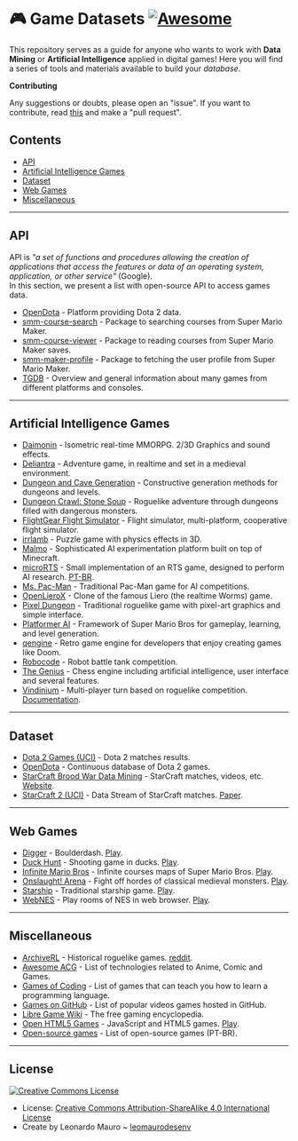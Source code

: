 # :video_game: Game Datasets [![Awesome](https://awesome.re/badge.svg)](https://github.com/sindresorhus/awesome)

This repository serves as a guide for anyone who wants to work with **Data Mining** or **Artificial Intelligence** applied in digital games! Here you will find a series of tools and materials available to build your _database_.   

**Contributing**   

Any suggestions or doubts, please open an "issue". If you want to contribute, read [this](CONTRIBUTING.md) and make a "pull request".   
   
## Contents

- [API](#api)
- [Artificial Intelligence Games](#artificial-intelligence-games)
- [Dataset](#dataset)
- [Web Games](#web-games)
- [Miscellaneous](#miscellaneous)

---
## API

API is _"a set of functions and procedures allowing the creation of applications that access the features or data of an operating system, application, or other service"_ (Google).  
In this section, we present a list with open-source API to access games data.   

- [OpenDota](https://www.opendota.com/) - Platform providing Dota 2 data.
- [smm-course-search](https://github.com/leomaurodesenv/smm-course-search) - Package to searching courses from Super Mario Maker.
- [smm-course-viewer](https://github.com/leomaurodesenv/smm-course-viewer) - Package to reading courses from Super Mario Maker saves.
- [smm-maker-profile](https://github.com/leomaurodesenv/smm-maker-profile) - Package to fetching the user profile from Super Mario Maker.
- [TGDB](https://github.com/TheGamesDB/TheGamesDB/) - Overview and general information about many games from different platforms and consoles.

---
## Artificial Intelligence Games

- [Daimonin](https://www.daimonin.org/) - Isometric real-time MMORPG. 2/3D Graphics and sound effects.
- [Deliantra](http://www.deliantra.net/) - Adventure game, in realtime and set in a medieval environment.
- [Dungeon and Cave Generation](https://github.com/sentientdesigns/constructive) - Constructive generation methods for dungeons and levels.
- [Dungeon Crawl: Stone Soup](https://github.com/crawl/crawl) - Roguelike adventure through dungeons filled with dangerous monsters.
- [FlightGear Flight Simulator](http://home.flightgear.org/) - Flight simulator, multi-platform, cooperative flight simulator.
- [irrlamb](https://github.com/jazztickets/irrlamb) - Puzzle game with physics effects in 3D.
- [Malmo](https://github.com/Microsoft/malmo) - Sophisticated AI experimentation platform built on top of Minecraft.
- [microRTS](https://github.com/santiontanon/microrts) - Small implementation of an RTS game, designed to perform AI research. [PT-BR](https://github.com/rubensolv/MicroRTS).
- [Ms. Pac-Man](http://gameaibook.org/wp-content/uploads/2016/10/mspacman-master.zip) - Traditional Pac-Man game for AI competitions.
- [OpenLieroX](http://www.openlierox.net/) - Clone of the famous Liero (the realtime Worms) game.
- [Pixel Dungeon](https://github.com/watabou/pixel-dungeon) - Traditional roguelike game with pixel-art graphics and simple interface.
- [Platformer AI](https://sites.google.com/site/platformersai/LevelGeneration) - Framework of Super Mario Bros for gameplay, learning, and level generation.
- [qengine](https://github.com/klaussilveira/qengine) - Retro game engine for developers that enjoy creating games like Doom.
- [Robocode](https://robocode.sourceforge.io/) - Robot battle tank competition.
- [The Genius](http://thegenius.sourceforge.net/) - Chess engine including artificial intelligence, user interface and several features.
- [Vindinium](https://github.com/leomaurodesenv/vindinium) - Multi-player turn based on roguelike competition. [Documentation](https://pythonhosted.org/vindinium/).

---
## Dataset

- [Dota 2 Games (UCI)](https://archive.ics.uci.edu/ml/datasets/Dota2+Games+Results) - Dota 2 matches results.
- [OpenDota](https://blog.opendota.com/2017/03/24/datadump2/) - Continuous database of Dota 2 games.
- [StarCraft Brood War Data Mining](https://github.com/TorchCraft/StarData) - StarCraft matches, videos, etc. [Website](http://nova.wolfwork.com/dataMining.html).
- [StarCraft 2 (UCI)](https://archive.ics.uci.edu/ml/datasets/SkillCraft1+Master+Table+Dataset) - Data Stream of StarCraft matches. [Paper](https://doi.org/10.1371/journal.pone.0075129).

---
## Web Games

- [Digger](https://github.com/lutzroeder/digger) - Boulderdash. [Play](http://games.leonardomauro.com/digger/).
- [Duck Hunt](https://github.com/MattSurabian/DuckHunt-JS) - Shooting game in ducks. [Play](http://duckhuntjs.com/).
- [Infinite Mario Bros](https://github.com/robertkleffner/mariohtml5) - Infinite courses maps of Super Mario Bros. [Play](https://openhtml5games.github.io/games-mirror/dist/mariohtml5/main.html).
- [Onslaught! Arena](https://github.com/lostdecade/onslaught_arena) - Fight off hordes of classical medieval monsters. [Play](http://arcade.lostdecadegames.com/onslaught-arena/).
- [Starship](http://maettig.com/code/canvas/starship-sorades-13k.zip) - Traditional starship game. [Play](http://games.leonardomauro.com/starshipsorades/).
- [WebNES](https://github.com/pubby) - Play rooms of NES in web browser. [Play](http://pubby.github.io/webnes/index_app.html).

---
## Miscellaneous

- [ArchiveRL](https://archive.org/download/ArchiveRL.7z/ArchiveRL%20v1.0.zip/) - Historical roguelike games. [reddit](https://www.reddit.com/r/roguelikes/comments/a3x47b/archiverl_building_the_ultimate_roguelike_archive/).
- [Awesome ACG](https://github.com/soruly/awesome-acg) - List of technologies related to Anime, Comic and Games.
- [Games of Coding](https://github.com/michelpereira/awesome-gamesofcoding) - List of games that can teach you how to learn a programming language.
- [Games on GitHub](https://github.com/leereilly/games) - List of popular videos games hosted in GitHub.
- [Libre Game Wiki](https://libregamewiki.org/Main_Page) - The free gaming encyclopedia.
- [Open HTML5 Games](https://github.com/OpenHTML5Games) - JavaScript and HTML5 games. [Play](https://openhtml5games.com/).
- [Open-source games](https://pt.wikipedia.org/wiki/Lista_de_jogos_de_c%C3%B3digo_aberto) - List of open-source games (PT-BR).

---
## License

<a rel="license" href="http://creativecommons.org/licenses/by-sa/4.0/"><img alt="Creative Commons License" style="border-width:0" src="https://i.creativecommons.org/l/by-sa/4.0/88x31.png" /></a>

- License: [Creative Commons Attribution-ShareAlike 4.0 International License](http://creativecommons.org/licenses/by-sa/4.0/)
- Create by Leonardo Mauro ~ [leomaurodesenv](https://github.com/leomaurodesenv/)
